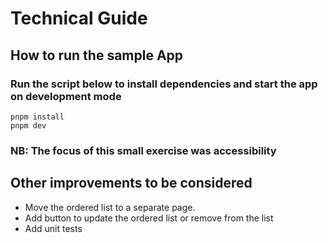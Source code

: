 # Technical Guide

## How to run the sample App
### Run the script below to install dependencies and start the app on development mode
```
pnpm install
pnpm dev
```

### NB: The focus of this small exercise was accessibility

## Other improvements to be considered
- Move the ordered list to a separate page.
- Add button to update the ordered list or remove from the list
- Add unit tests 